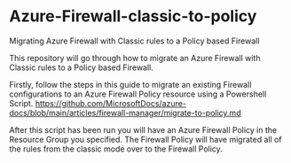 # Azure-Firewall-classic-to-policy
Migrating Azure Firewall with Classic rules to a Policy based Firewall 

This repository will go through how to migrate an Azure Firewall with Classic rules to a Policy based Firewall. 

Firstly, follow the steps in this guide to migrate an existing Firewall configurations to an Azure Firewall Policy resource using a Powershell Script. 
https://github.com/MicrosoftDocs/azure-docs/blob/main/articles/firewall-manager/migrate-to-policy.md 

After this script has been run you will have an Azure Firewall Policy in the Resource Group you specified. The Firewall Policy will have migrated all of the rules from the classic mode over to the Firewall Policy. 

